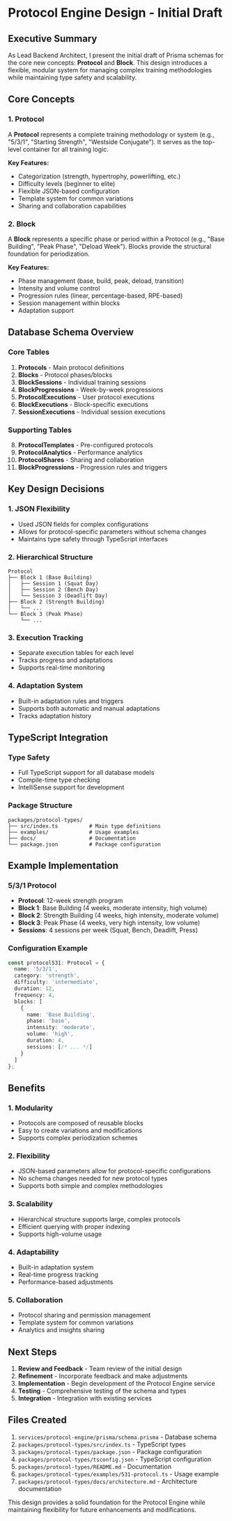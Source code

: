 # Protocol Engine Design - Initial Draft

## Executive Summary

As Lead Backend Architect, I present the initial draft of Prisma schemas for the core new concepts: **Protocol** and **Block**. This design introduces a flexible, modular system for managing complex training methodologies while maintaining type safety and scalability.

## Core Concepts

### 1. Protocol
A **Protocol** represents a complete training methodology or system (e.g., "5/3/1", "Starting Strength", "Westside Conjugate"). It serves as the top-level container for all training logic.

**Key Features:**
- Categorization (strength, hypertrophy, powerlifting, etc.)
- Difficulty levels (beginner to elite)
- Flexible JSON-based configuration
- Template system for common variations
- Sharing and collaboration capabilities

### 2. Block
A **Block** represents a specific phase or period within a Protocol (e.g., "Base Building", "Peak Phase", "Deload Week"). Blocks provide the structural foundation for periodization.

**Key Features:**
- Phase management (base, build, peak, deload, transition)
- Intensity and volume control
- Progression rules (linear, percentage-based, RPE-based)
- Session management within blocks
- Adaptation support

## Database Schema Overview

### Core Tables

1. **Protocols** - Main protocol definitions
2. **Blocks** - Protocol phases/blocks
3. **BlockSessions** - Individual training sessions
4. **BlockProgressions** - Week-by-week progressions
5. **ProtocolExecutions** - User protocol executions
6. **BlockExecutions** - Block-specific executions
7. **SessionExecutions** - Individual session executions

### Supporting Tables

8. **ProtocolTemplates** - Pre-configured protocols
9. **ProtocolAnalytics** - Performance analytics
10. **ProtocolShares** - Sharing and collaboration
11. **BlockProgressions** - Progression rules and triggers

## Key Design Decisions

### 1. JSON Flexibility
- Used JSON fields for complex configurations
- Allows for protocol-specific parameters without schema changes
- Maintains type safety through TypeScript interfaces

### 2. Hierarchical Structure
```
Protocol
├── Block 1 (Base Building)
│   ├── Session 1 (Squat Day)
│   ├── Session 2 (Bench Day)
│   └── Session 3 (Deadlift Day)
├── Block 2 (Strength Building)
│   └── ...
└── Block 3 (Peak Phase)
    └── ...
```

### 3. Execution Tracking
- Separate execution tables for each level
- Tracks progress and adaptations
- Supports real-time monitoring

### 4. Adaptation System
- Built-in adaptation rules and triggers
- Supports both automatic and manual adaptations
- Tracks adaptation history

## TypeScript Integration

### Type Safety
- Full TypeScript support for all database models
- Compile-time type checking
- IntelliSense support for development

### Package Structure
```
packages/protocol-types/
├── src/index.ts          # Main type definitions
├── examples/             # Usage examples
├── docs/                 # Documentation
└── package.json          # Package configuration
```

## Example Implementation

### 5/3/1 Protocol
- **Protocol**: 12-week strength program
- **Block 1**: Base Building (4 weeks, moderate intensity, high volume)
- **Block 2**: Strength Building (4 weeks, high intensity, moderate volume)
- **Block 3**: Peak Phase (4 weeks, very high intensity, low volume)
- **Sessions**: 4 sessions per week (Squat, Bench, Deadlift, Press)

### Configuration Example
```typescript
const protocol531: Protocol = {
  name: '5/3/1',
  category: 'strength',
  difficulty: 'intermediate',
  duration: 12,
  frequency: 4,
  blocks: [
    {
      name: 'Base Building',
      phase: 'base',
      intensity: 'moderate',
      volume: 'high',
      duration: 4,
      sessions: [/* ... */]
    }
  ]
};
```

## Benefits

### 1. Modularity
- Protocols are composed of reusable blocks
- Easy to create variations and modifications
- Supports complex periodization schemes

### 2. Flexibility
- JSON-based parameters allow for protocol-specific configurations
- No schema changes needed for new protocol types
- Supports both simple and complex methodologies

### 3. Scalability
- Hierarchical structure supports large, complex protocols
- Efficient querying with proper indexing
- Supports high-volume usage

### 4. Adaptability
- Built-in adaptation system
- Real-time progress tracking
- Performance-based adjustments

### 5. Collaboration
- Protocol sharing and permission management
- Template system for common variations
- Analytics and insights sharing

## Next Steps

1. **Review and Feedback** - Team review of the initial design
2. **Refinement** - Incorporate feedback and make adjustments
3. **Implementation** - Begin development of the Protocol Engine service
4. **Testing** - Comprehensive testing of the schema and types
5. **Integration** - Integration with existing services

## Files Created

1. `services/protocol-engine/prisma/schema.prisma` - Database schema
2. `packages/protocol-types/src/index.ts` - TypeScript types
3. `packages/protocol-types/package.json` - Package configuration
4. `packages/protocol-types/tsconfig.json` - TypeScript configuration
5. `packages/protocol-types/README.md` - Documentation
6. `packages/protocol-types/examples/531-protocol.ts` - Usage example
7. `packages/protocol-types/docs/architecture.md` - Architecture documentation

This design provides a solid foundation for the Protocol Engine while maintaining flexibility for future enhancements and modifications.
